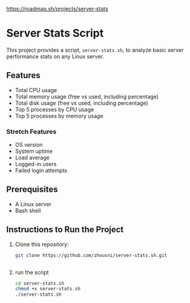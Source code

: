 https://roadmap.sh/projects/server-stats
# Server Stats Script

This project provides a script, `server-stats.sh`, to analyze basic server performance stats on any Linux server.

## Features

- Total CPU usage
- Total memory usage (free vs used, including percentage)
- Total disk usage (free vs used, including percentage)
- Top 5 processes by CPU usage
- Top 5 processes by memory usage

### Stretch Features
- OS version
- System uptime
- Load average
- Logged-in users
- Failed login attempts

## Prerequisites

- A Linux server
- Bash shell

## Instructions to Run the Project

1. Clone this repository:
   ```bash
   git clone https://github.com/zhousni/server-stats.sh.git
   
   

2. run the script
   ```bash
   cd server-stats.sh
   chmod +x server-stats.sh
   ./server-stats.sh
